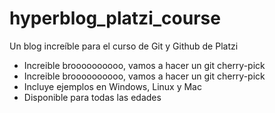 # hyperblog_platzi_course
Un blog increíble para el curso de Git y Github de Platzi

- Increible broooooooooo, vamos a hacer un git cherry-pick
- Increible broooooooooo, vamos a hacer un git cherry-pick
- Incluye ejemplos en Windows, Linux y Mac
- Disponible para todas las edades

